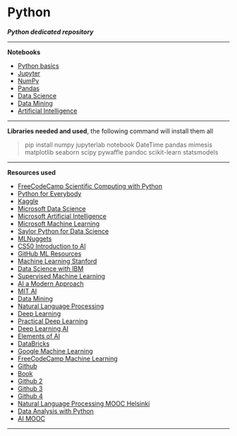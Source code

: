 # Python

**_Python dedicated repository_**

---

**Notebooks**
- [Python basics](/Notebooks/Python.ipynb)
- [Jupyter](/Notebooks/Jupyter.ipynb)
- [NumPy](/Notebooks/NumPy.ipynb)
- [Pandas](/Notebooks/Pandas.ipynb)
- [Data Science](/Notebooks/DataScience.ipynb)
- [Data Mining](/Notebooks/DataMining.ipynb)
- [Artificial Intelligence](/Notebooks/AI.ipynb)
  
---

**Libraries needed and used**, the following command will install them all

> pip install numpy jupyterlab notebook DateTime pandas mimesis matplotlib seaborn scipy pywaffle pandoc scikit-learn statsmodels

---

**Resources used**

- [FreeCodeCamp Scientific Computing with Python](https://www.freecodecamp.org/learn/scientific-computing-with-python/)
- [Python for Everybody](https://www.py4e.com)
- [Kaggle](https://www.kaggle.com)
- [Microsoft Data Science](https://microsoft.github.io/Data-Science-For-Beginners/#/?id=data-science-for-beginners-a-curriculum)
- [Microsoft Artificial Intelligence](https://microsoft.github.io/AI-For-Beginners/?id=are-you-a-student)
- [Microsoft Machine Learning](https://microsoft.github.io/ML-For-Beginners/#/?id=pdfs)
- [Saylor Python for Data Science](https://learn.saylor.org/course/view.php?id=504)
- [MLNuggets](https://www.machinelearningnuggets.com)
- [CS50 Introduction to AI](https://pll.harvard.edu/course/cs50s-introduction-artificial-intelligence-python)
- [GitHub ML Resources](https://github.com/dair-ai/ML-YouTube-Courses)
- [Machine Learning Stanford](https://www.coursera.org/specializations/machine-learning-introduction)
- [Data Science with IBM](https://www.coursera.org/specializations/advanced-data-science-ibm)
- [Supervised Machine Learning](https://www.coursera.org/learn/machine-learning)
- [AI a Modern Approach](https://web.cs.ucla.edu/~srinath/static/pdfs/AIMA.pdf)
- [MIT AI](https://ocw.mit.edu/courses/6-034-artificial-intelligence-fall-2010/pages/readings/)
- [Data Mining](/Notebooks/DataMining.ipynb)
- [Natural Language Processing](https://huggingface.co/learn/nlp-course/chapter0/1?fw=pt)
- [Deep Learning](https://d2l.ai/)
- [Practical Deep Learning](https://course.fast.ai/)
- [Deep Learning AI](https://www.deeplearning.ai/courses/)
- [Elements of AI](https://www.elementsofai.com)
- [DataBricks](https://www.databricks.com/learn)
- [Google Machine Learning](https://developers.google.com/machine-learning)
- [FreeCodeCamp Machine Learning](https://www.freecodecamp.org/learn/machine-learning-with-python/)
- [Github](https://github.com/ageron/handson-ml3/blob/main/index.ipynb)
- [Book](https://github.com/rasbt/python-machine-learning-book-3rd-edition)
- [Github 2](https://github.com/rowannicholls/rowannicholls.github.io)
- [Github 3](https://github.com/amitness/learning)
- [Github 4](https://github.com/d0r1h/ML-University)
- [Natural Language Processing MOOC Helsinki](https://applied-language-technology.mooc.fi/html/notebooks/part_iii/01_multilingual_nlp.html)
- [Data Analysis with Python](https://courses.mooc.fi/org/uh-cs/courses/dap-22)
- [AI MOOC](https://materiaalit.github.io/intro-to-ai/)

---
